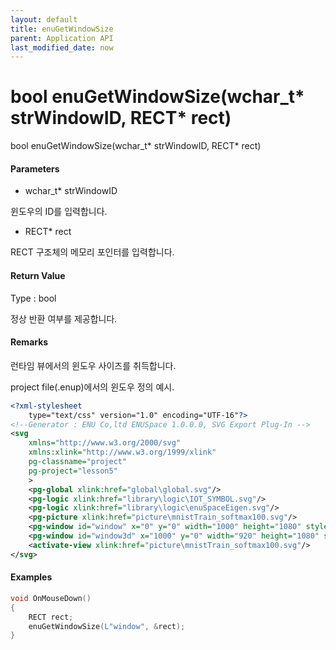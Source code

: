 ```yaml
---
layout: default
title: enuGetWindowSize
parent: Application API
last_modified_date: now
---
```

# bool enuGetWindowSize\(wchar\_t\* strWindowID, RECT\* rect\)

bool enuGetWindowSize\(wchar\_t\* strWindowID, RECT\* rect\)

#### Parameters

* wchar\_t\* strWindowID

윈도우의 ID를 입력합니다.

* RECT\* rect

RECT 구조체의 메모리 포인터를 입력합니다.

#### Return Value

Type : bool

정상 반환 여부를 제공합니다.

#### Remarks

런타임 뷰에서의 윈도우 사이즈를 취득합니다.

project file\(.enup\)에서의 윈도우 정의 예시.

```xml
<?xml-stylesheet 
	type="text/css" version="1.0" encoding="UTF-16"?>
<!--Generator : ENU Co,ltd ENUSpace 1.0.0.0, SVG Export Plug-In -->
<svg 
	xmlns="http://www.w3.org/2000/svg"
	xmlns:xlink="http://www.w3.org/1999/xlink"
	pg-classname="project"
	pg-project="lesson5"
	> 
	<pg-global xlink:href="global\global.svg"/>
	<pg-logic xlink:href="library\logic\IOT_SYMBOL.svg"/>
	<pg-logic xlink:href="library\logic\enuSpaceEigen.svg"/>
	<pg-picture xlink:href="picture\mnistTrain_softmax100.svg"/>
	<pg-window id="window" x="0" y="0" width="1000" height="1080" style="2d view" border="Dialog Frame" xlink:href="picture\mnisttrain_10.svg"/>
	<pg-window id="window3d" x="1000" y="0" width="920" height="1080" style="3d view" border="Dialog Frame" xlink:href="picture\mnist3d.x3d"/>
	<activate-view xlink:href="picture\mnistTrain_softmax100.svg"/>
</svg> 
```

#### Examples

```cpp
void OnMouseDown()
{
    RECT rect;
    enuGetWindowSize(L"window", &rect);
}
```



